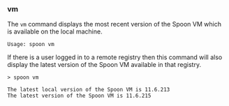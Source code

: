 ### vm

The `vm` command displays the most recent version of the Spoon VM which is available on the local machine. 

```
Usage: spoon vm
```

If there is a user logged in to a remote registry then this command will also display the latest version of the Spoon VM available in that registry. 

```
> spoon vm

The latest local version of the Spoon VM is 11.6.213
The latest version of the Spoon VM is 11.6.215
```